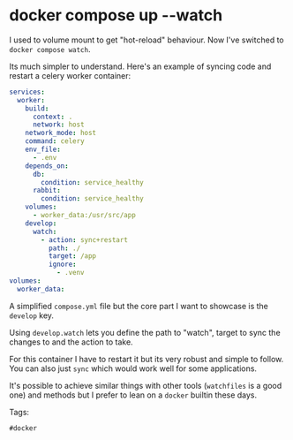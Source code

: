 # docker compose up --watch

I used to volume mount to get "hot-reload" behaviour. Now I've switched to
`docker compose watch`.

Its much simpler to understand. Here's an example of syncing code and restart a
celery worker container:

```yaml
services:
  worker:
    build:
      context: .
      network: host
    network_mode: host
    command: celery
    env_file:
      - .env
    depends_on:
      db:
        condition: service_healthy
      rabbit:
        condition: service_healthy
    volumes:
      - worker_data:/usr/src/app
    develop:
      watch:
        - action: sync+restart
          path: ./
          target: /app
          ignore:
            - .venv
volumes:
  worker_data:
```

A simplified `compose.yml` file but the core part I want to showcase is the
`develop` key.

Using `develop.watch` lets you define the path to "watch", target to sync the
changes to and the action to take.

For this container I have to restart it but its very robust and simple to
follow. You can also just `sync` which would work well for some applications.

It's possible to achieve similar things with other tools (`watchfiles` is a good
one) and methods but I prefer to lean on a `docker` builtin these days.

Tags:

    #docker
